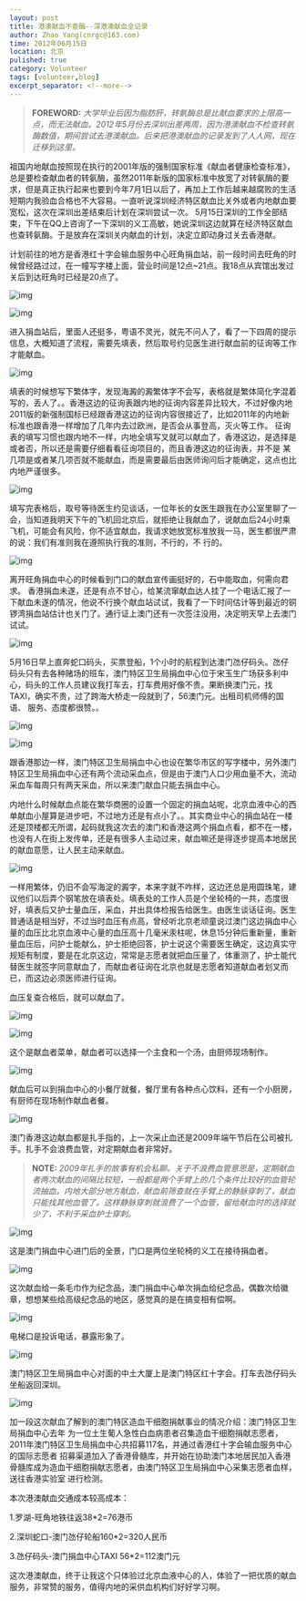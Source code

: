 ```yaml
---
layout: post
title: 港澳献血不查酶--深港澳献血全记录
author: Zhao Yang(cnrgc@163.com)
time: 2012年06月15日
location: 北京
pulished: true
category: Volunteer
tags: [volunteer,blog]
excerpt_separator: <!--more-->
---
```


> **FOREWORD:** *大学毕业后因为脂肪肝，转氨酶总是比献血要求的上限高一点，而无法献血。2012年5月份去深圳出差两周，因为港澳献血不检查转氨酶数值，期间尝试去港澳献血。后来把港澳献血的记录发到了人人网，现在迁移到这里。*

祖国内地献血按照现在执行的2001年版的强制国家标准《献血者健康检查标准》，总是要检查献血者的转氨酶，虽然2011年新版的国家标准中放宽了对转氨酶的要求，但是真正执行起来也要到今年7月1日以后了，再加上工作后越来越腐败的生活短期内我验血合格也不大容易。一直听说深圳经济特区献血比关外或者内地献血要宽松，这次在深圳出差结束后计划在深圳尝试一次。 5月15日深圳的工作全部结束，下午在QQ上咨询了一下深圳的义工高敏，她说深圳这边就算在经济特区献血也查转氨酶。于是放弃在深圳关内献血的计划，决定立即动身过关去香港献。

<!--more-->

计划前往的地方是香港红十字会输血服务中心旺角捐血站，前一段时间去旺角的时候曾经路过过，在一幢写字楼上面，营业时间是12点~21点。我18点从宾馆出发过关后到达旺角时已经是20点了。

![img](/assets/blog_image/2012/20120618001-mongkok-donor-centre.jpg)

![img](/assets/blog_image/2012/20120618002-mongkok-donor-centre.jpg)

进入捐血站后，里面人还挺多，粤语不灵光，就先不问人了，看了一下四周的提示信息，大概知道了流程，需要先填表，然后取号约见医生进行献血前的征询等工作才能献血。

![img](/assets/blog_image/2012/20120618003-mongkok-donor-centre.jpg)

填表的时候想写下繁体字，发现海澱的澱繁体字不会写，表格就是繁体简化字混着写的，丢人了。。香港这边的征询表跟内地的征询内容差异比较大，不过好像内地 2011版的新强制国标已经跟香港这边的征询内容很接近了，比如2011年的内地新标准也跟香港一样增加了几年内去过欧洲，是否会从事登高，灭火等工作。 征询表的填写习惯也跟内地不一样，内地全填写叉就可以献血了，香港这边，是选择是或者否，所以还是需要仔细看看征询项目的，而且香港这边的征询表，并不是 某几项是或者某几项否就不能献血，而是需要最后由医师询问后才能确定，这点也比内地严谨很多。

![img](/assets/blog_image/2012/20120618004-mongkok-donor-centre-form.jpg)

填写完表格后，取号等待医生约见谈话，一位年长的女医生跟我在办公室里聊了一会，当知道我明天下午的飞机回北京后，就拒绝让我献血了，说献血后24小时乘 飞机，可能会有风险，你不适宜献血，我请求她放宽标准放我一马，医生都很严肃的说：我们有准则我在遵照执行我的准则，不行的，不 行的。

![img](/assets/blog_image/2012/20120618005-mongkok-donor-centre.jpg)

离开旺角捐血中心的时候看到门口的献血宣传画挺好的，石中能取血，何需向君求。
香港捐血未遂，还是有点不甘心，给某流窜献血达人挂了一个电话汇报了一下献血未遂的情况，他说不行换个献血站试试，我看了一下时间估计等到最近的铜锣湾捐血站估计也关门了。通行证上澳门还有一次签注没用，决定明天早上去澳门试试。

![img](/assets/blog_image/2012/20120618005-shekou-ferry-terminal.jpg)

5月16日早上直奔蛇口码头，买票登船，1个小时的航程到达澳门氹仔码头。氹仔码头只有去各种赌场的班车，澳门特区卫生局捐血中心位于宋玉生广场获多利中 心，码头的工作人员建议我打车去，打车费用好像不贵。果断换澳门元，找TAXI，确实不贵，过了跨海大桥走一段就到了，56澳门元。出租司机师傅的国语、 服务、态度都很赞。。

![img](/assets/blog_image/2012/20120618006-macau-blood-center.jpg)

![img](/assets/blog_image/2012/20120618007-macau-blood-center.jpg)

跟香港那边一样，澳门特区卫生局捐血中心也设在繁华市区的写字楼中，另外澳门特区卫生局捐血中心还有两个流动采血点，但是由于澳门人口少用血量不大，流动采血车每周只有两天采血，所以来澳门献血只能去捐血中心。

内地什么时候献血点能在繁华商圈的设置一个固定的捐血站呢，北京血液中心的西单献血小屋算是进步吧，不过地方还是有点小了。。其实商业中心的捐血站在一楼 还是顶楼都无所谓，起码就我这次去的澳门和香港这两个捐血点看，都不在一楼，也没有人在街上发传单，还是有很多人主动过来，献血嘛还是得逐步提高本地居民 的献血意愿，让人民主动来献血。

![img](/assets/blog_image/2012/20120618008-macau-blood-center-form.jpg)

一样用繁体，仍旧不会写海淀的澱字，本来字就不咋样，这边还总是用圆珠笔，建议他们以后弄个钢笔放在填表处。填表处的工作人员是个坐轮椅的一共，态度很好，填表后又护士量血压，采血，并出具体检报告给医生。由医生谈话征询。医生普通话是相当好，不过当时血压有点高，曾经听北京老顽童说过澳门这边捐血中心量的血压比北京血液中心量的血压高十几毫米汞柱呢，休息15分钟后重新量，重新量血压后，问护士能献么，护士拒绝回答，护士说这个需要医生确定，这边真实守规矩有制度，要是在北京这边，常常是志愿者就把血压量了，体重测了，护士能代替医生就签字同意献血了，而献血者征询在北京也就是志愿者知道献血者划叉而已，而这边必须医师进行征询。

血压复查合格后，就可以献血了。

![img](/assets/blog_image/2012/20120618009-macau-blood-center-table.jpg)


![img](/assets/blog_image/2012/20120618010-macau-blood-center-food.jpg)

这个是献血者菜单，献血者可以选择一个主食和一个汤，由厨师现场制作。

![img](/assets/blog_image/2012/20120618011-macau-blood-center-menu.jpg)

献血后可以到捐血中心的小餐厅就餐，餐厅里有各种点心饮料，还有一个小厨房，有厨师在现场制作献血者餐。

![img](/assets/blog_image/2012/20120618012-macau-blood-center-finger.jpg)

澳门香港这边献血都是扎手指的，上一次采止血还是2009年端午节后在公司被扎手。扎手不会浪费血管，对定期献血者非常好。

> **NOTE:** *2009年扎手的故事有机会私聊。关于不浪费血管意思是，定期献血者两次献血的间隔比较短，一般都是两个手臂上的几个条件比较好的血管轮流抽血。内地大部分地方献血，献血前筛查就在手臂上的静脉穿刺了，献血只能找其他血管了。这样静脉穿刺就浪费了一个血管，留给献血时的选择就少了，不利于采血护士穿刺。*

![img](/assets/blog_image/2012/20120618013-macau-blood-center-desk.jpg)

这是澳门捐血中心进门后的全景，门口是两位坐轮椅的义工在接待捐血者。

![img](/assets/blog_image/2012/20120618014-macau-blood-center-gift.jpg)

这次献血给一条毛巾作为纪念品，澳门捐血中心单次捐血给纪念品，偶数次给徽章，想想某些给高级纪念品的地区，感觉真的是在搞变相有偿啊。

![img](/assets/blog_image/2012/20120618015-macau-blood-center-elevator.jpg)

电梯口是投诉电话，暴露形象了。


![img](/assets/blog_image/2012/20120618016-macau-blood-center-redcross.jpg)

澳门特区卫生局捐血中心对面的中土大厦上是澳门特区红十字会。打车去氹仔码头坐船返回深圳。

![img](/assets/blog_image/2012/20120618017-macau-blood-center-magazine.jpg)

加一段这次献血了解到的澳门特区造血干细胞捐献事业的情况介绍：澳门特区卫生局捐血中心去年 为一位土生葡人急性白血病患者召集造血干细胞捐献志愿者，2011年澳门特区卫生局捐血中心共招募117名，并通过香港红十字会输血服务中心的国际志愿者 招募渠道加入了香港骨髓库，并开始在协助澳门本地居民加入香港骨髓库成为造血干细胞捐献志愿者，由澳门特区卫生局捐血中心采集志愿者血样，送往香港实验室 进行检测。

本次港澳献血交通成本较高成本：

1.罗湖-旺角地铁往返38*2=76港币

2.深圳蛇口-澳门氹仔轮船160*2=320人民币

3.氹仔码头-澳门捐血中心TAXI 56*2=112澳门元

这次港澳献血，终于让我这个只体验过北京血液中心的人，体验了一把优质的献血服务，非常赞的服务，值得内地的采供血机构们好好学习啊。